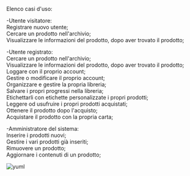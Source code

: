 Elenco casi d'uso:

-Utente visitatore:
<br>Registrare nuovo utente;
<br>Cercare un prodotto nell'archivio;
<br>Visualizzare le informazioni del prodotto, dopo aver trovato il prodotto;

-Utente registrato:
<br>Cercare un prodotto nell'archivio;
<br>Visualizzare le informazioni del prodotto, dopo aver trovato il prodotto;
<br>Loggare con il proprio account;
<br>Gestire o modificare il proprio account;
<br>Organizzare e gestire la propria libreria;
<br>Salvare i propri progressi nella libreria;
<br>Etichettarli con etichette personalizzate i propri prodotti;
<br>Leggere od usufruire i propri prodotti acquistati;
<br>Ottenere il prodotto dopo l'acquisto;
<br>Acquistare il prodotto con la propria carta;

-Amministratore del sistema:
<br>Inserire i prodotti nuovi;
<br>Gestire i vari prodotti già inseriti;
<br>Rimuovere un prodotto;
<br>Aggiornare i contenuti di un prodotto;

![yuml](https://yuml.me/diagram/scruffy/usecase/[Utente%20visitatore]-(Registrarsi),%20[Utente%20visitatore]-(Cercare%20il%20prodotto),%20[Utente%20Registrato]-(Loggare),%20[Utente%20Registrato]-(gestire/modificare%20il%20proprio%20account),%20[Utente%20Registrato]-(Cercare%20il%20prodotto),%20(Cercare%20il%20prodotto)%3C(visualizzare%20le%20informazioni%20del%20prodotto),%20[Utente%20Registrato]-(Organizzare/Gestire%20la%20propria%20libreria),%20[Utente%20Registrato]-(Leggere/Usufruire%20i%20propri%20prodotti),%20(Organizzare/Gestire%20la%20propria%20libreria)%3C(Etichettarli),%20(Organizzare/Gestire%20la%20propria%20libreria)%3C(salvare%20i%20propri%20progressi),%20[Utente%20Registrato]-(Ottenere%20il%20prodotto),%20(Ottenere%20il%20prodotto)%3E(Acquistarlo),%20(Acquistarlo)%3E(Inserire%20la%20propria%20carta),%20[Amministratore%20del%20sistema]-(Inserire%20prodotti),%20[Amministratore%20del%20sistema]-(Gestire%20i%20prodotti),%20[Amministratore%20del%20sistema]-(Aggiornare%20i%20contenuti%20di%20un%20prodotto),%20[Amministratore%20del%20sistema]-(Rimuovere%20un%20prodotto))
